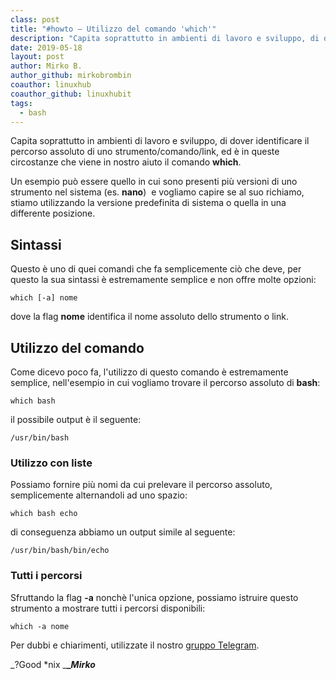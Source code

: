 ```yaml
---
class: post
title: "#howto – Utilizzo del comando 'which'"
description: "Capita soprattutto in ambienti di lavoro e sviluppo, di dover identificare il percorso assoluto di uno strumento/comando.."
date: 2019-05-18
layout: post
author: Mirko B.
author_github: mirkobrombin
coauthor: linuxhub
coauthor_github: linuxhubit
tags:
  - bash
---
```

Capita soprattutto in ambienti di lavoro e sviluppo, di dover identificare il percorso assoluto di uno strumento/comando/link, ed è in queste circostanze che viene in nostro aiuto il comando **which**.

Un esempio può essere quello in cui sono presenti più versioni di uno strumento nel sistema (es. **nano**)  e vogliamo capire se al suo richiamo, stiamo utilizzando la versione predefinita di sistema o quella in una differente posizione.

## Sintassi

Questo è uno di quei comandi che fa semplicemente ciò che deve, per questo la sua sintassi è estremamente semplice e non offre molte opzioni:

    which [-a] nome

dove la flag **nome** identifica il nome assoluto dello strumento o link.

## Utilizzo del comando

Come dicevo poco fa, l'utilizzo di questo comando è estremamente semplice, nell'esempio in cui vogliamo trovare il percorso assoluto di **bash**:

    which bash

il possibile output è il seguente:

    /usr/bin/bash

### Utilizzo con liste

Possiamo fornire più nomi da cui prelevare il percorso assoluto, semplicemente alternandoli ad uno spazio:

    which bash echo

di conseguenza abbiamo un output simile al seguente:

    /usr/bin/bash/bin/echo

### Tutti i percorsi

Sfruttando la flag **-a** nonchè l'unica opzione, possiamo istruire questo strumento a mostrare tutti i percorsi disponibili:

    which -a nome

Per dubbi e chiarimenti, utilizzate il nostro [gruppo Telegram](https://t.me/gentedilinux).

_?Good *nix _**__Mirko_**